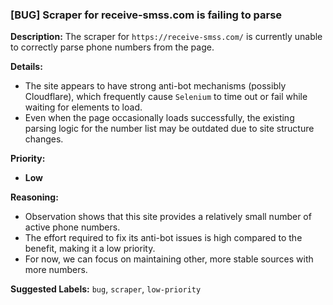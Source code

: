 ### [BUG] Scraper for receive-smss.com is failing to parse

**Description:**
The scraper for `https://receive-smss.com/` is currently unable to correctly parse phone numbers from the page.

**Details:**
*   The site appears to have strong anti-bot mechanisms (possibly Cloudflare), which frequently cause `Selenium` to time out or fail while waiting for elements to load.
*   Even when the page occasionally loads successfully, the existing parsing logic for the number list may be outdated due to site structure changes.

**Priority:**
*   **Low**

**Reasoning:**
*   Observation shows that this site provides a relatively small number of active phone numbers.
*   The effort required to fix its anti-bot issues is high compared to the benefit, making it a low priority.
*   For now, we can focus on maintaining other, more stable sources with more numbers.

**Suggested Labels:**
`bug`, `scraper`, `low-priority`